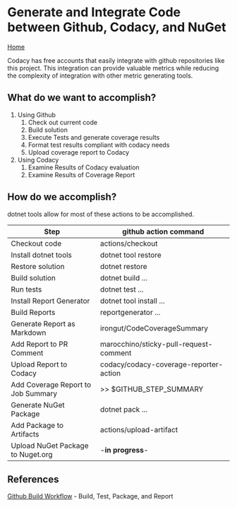 ﻿# Generate and Integrate Code between Github, Codacy, and NuGet

[Home](README.md)

Codacy has free accounts that easily integrate with github repositories like this project. This integration can provide valuable metrics while reducing the complexity of integration with other metric generating tools.

## What do we want to accomplish?

  1. Using Github
      1. Check out current code
      1. Build solution
      1. Execute Tests and generate coverage results
      1. Format test results compliant with codacy needs
      1. Upload coverage report to Codacy
  2. Using Codacy
      1. Examine Results of Codacy evaluation
      1. Examine Results of Coverage Report

## How do we accomplish?

dotnet tools allow for most of these actions to be accomplished.

| Step | github action command |
| --- | --- |
| Checkout code | actions/checkout |
| Install dotnet tools | dotnet tool restore |
| Restore solution | dotnet restore |
| Build solution | dotnet build ... |
| Run tests | dotnet test ... |
| Install Report Generator | dotnet tool install ... |
| Build Reports | reportgenerator ... |
| Generate Report as Markdown | irongut/CodeCoverageSummary |
| Add Report to PR Comment | marocchino/sticky-pull-request-comment |
| Upload Report to Codacy | codacy/codacy-coverage-reporter-action |
| Add Coverage Report to Job Summary | >> $GITHUB_STEP_SUMMARY |
| Generate NuGet Package | dotnet pack ... |
| Add Package to Artifacts | actions/upload-artifact |
| Upload NuGet Package to Nuget.org | -**in progress**- |

## References

[Github Build Workflow](.github/workflows/build-and-package.yml) - Build, Test, Package, and Report
